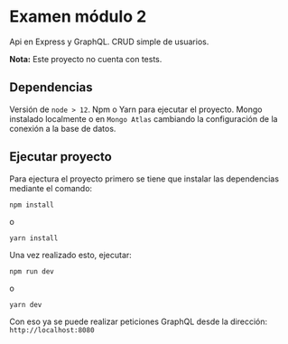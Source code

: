 # Examen módulo 2

Api en Express y GraphQL. CRUD simple de usuarios.

**Nota:** Este proyecto no cuenta con tests.

## Dependencias

Versión de `node > 12`.
Npm o Yarn para ejecutar el proyecto.
Mongo instalado localmente o en `Mongo Atlas` cambiando la configuración de la conexión a la base de datos.

## Ejecutar proyecto

Para ejectura el proyecto primero se tiene que instalar las dependencias mediante el comando:

```
npm install
```

o

```
yarn install
```

Una vez realizado esto, ejecutar:

```
npm run dev
```

o

```
yarn dev
```

Con eso ya se puede realizar peticiones GraphQL desde la dirección: `http://localhost:8080`
